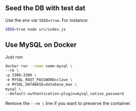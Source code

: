 ## Seed the DB with test dat

Use the _env var_ `SEED=true`. For instance:

```sh
SEED=true node src/index.js
```

## Use MySQL on Docker

Just run:
```sh
docker run --name some-mysql \
--rm \
-p 3306:3306 \
-e MYSQL_ROOT_PASSWORD=clave \
-e MYSQL_DATABASE=database_max \
mysql \
--default-authentication-plugin=mysql_native_password

```

Remove the `--rm \` line if you want to preserve the container.
